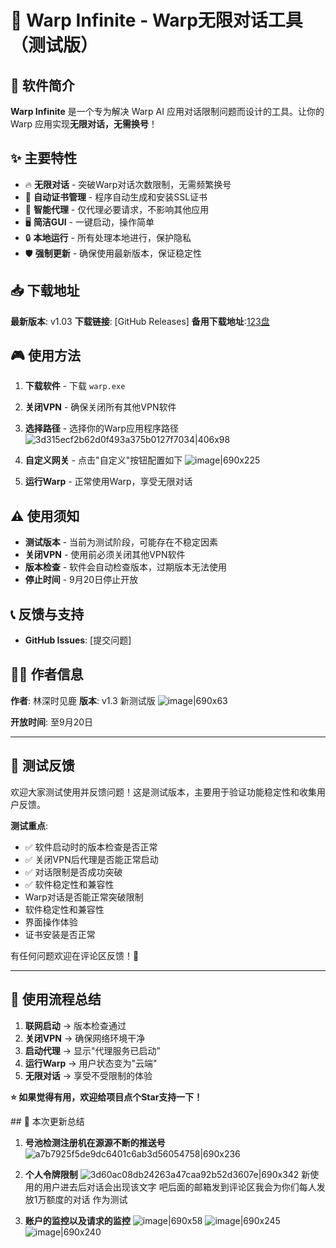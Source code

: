 # 🚀 Warp Infinite - Warp无限对话工具（测试版）

## 📖 软件简介

**Warp Infinite** 是一个专为解决 Warp AI 应用对话限制问题而设计的工具。让你的 Warp 应用实现**无限对话，无需换号**！

## ✨ 主要特性

* 🔥 **无限对话** - 突破Warp对话次数限制，无需频繁换号
* 🔧 **自动证书管理** - 程序自动生成和安装SSL证书
* 🎯 **智能代理** - 仅代理必要请求，不影响其他应用
* 🖥️ **简洁GUI** - 一键启动，操作简单
* 🔒 **本地运行** - 所有处理本地进行，保护隐私
* 🛡️ **强制更新** - 确保使用最新版本，保证稳定性

## 📥 下载地址

**最新版本**: v1.03
**下载链接**: [GitHub Releases]
**备用下载地址**:[123盘](https://www.123912.com/s/tSPQjv-B9lF3)

## 🎮 使用方法

1. **下载软件** - 下载 `warp.exe` 
2. **关闭VPN** - 确保关闭所有其他VPN软件
3. **选择路径** - 选择你的Warp应用程序路径
![3d315ecf2b62d0f493a375b0127f7034|406x98](upload://6zdREY6SUnbBFnAcOqCsmeNTu9C.png)

4. **自定义网关** - 点击"自定义"按钮配置如下
![image|690x225](upload://l17OX9qETEhzE4P1PBukO8rwIAO.png)

5. **运行Warp** - 正常使用Warp，享受无限对话

## ⚠️ 使用须知

* **测试版本** - 当前为测试阶段，可能存在不稳定因素
* **关闭VPN** - 使用前必须关闭其他VPN软件
* **版本检查** - 软件会自动检查版本，过期版本无法使用
* **停止时间** - 9月20日停止开放

## 📞 反馈与支持

* **GitHub Issues**: [提交问题]

## 👨‍💻 作者信息

**作者**: 林深时见鹿
**版本**: v1.3 新测试版
![image|690x63](upload://xI8cnmAUkmEe21ErSEKUlECHV6l.png)

**开放时间**: 至9月20日

---

## 🎯 测试反馈

欢迎大家测试使用并反馈问题！这是测试版本，主要用于验证功能稳定性和收集用户反馈。

**测试重点**:
* ✅ 软件启动时的版本检查是否正常
* ✅ 关闭VPN后代理是否能正常启动
* ✅ 对话限制是否成功突破
* ✅ 软件稳定性和兼容性
* Warp对话是否能正常突破限制
* 软件稳定性和兼容性
* 界面操作体验
* 证书安装是否正常

有任何问题欢迎在评论区反馈！🙏

---
## 🚨 使用流程总结

1. **联网启动** → 版本检查通过
2. **关闭VPN** → 确保网络环境干净
3. **启动代理** → 显示"代理服务已启动"
4. **运行Warp** → 用户状态变为"云端"
5. **无限对话** → 享受不受限制的体验

**⭐ 如果觉得有用，欢迎给项目点个Star支持一下！**

​## 🚨 本次更新总结
1. **号池检测注册机在源源不断的推送号**
![a7b7925f5de9dc6401c6ab3d56054758|690x236](upload://8Lmk1B0kkkWo1ZQinzM476pzw0P.png)

2. **个人令牌限制**
![3d60ac08db24263a47caa92b52d3607e|690x342](upload://u5rSjyiVpNG4t7giyZZKTDUHUN8.png)
新使用的用户进去后对话会出现该文字 吧后面的邮箱发到评论区我会为你们每人发放1万额度的对话 作为测试
3. **账户的监控以及请求的监控**
![image|690x58](upload://metcGm1JofnPXzntnHi9oYWxf1o.png)
![image|690x245](upload://cE0ogbz1kMOKBIQwZMFPEfAHRkn.png)
![image|690x240](upload://6lsVQJ2IHaql49Zp8ljebbdnVtV.png)

​

​
